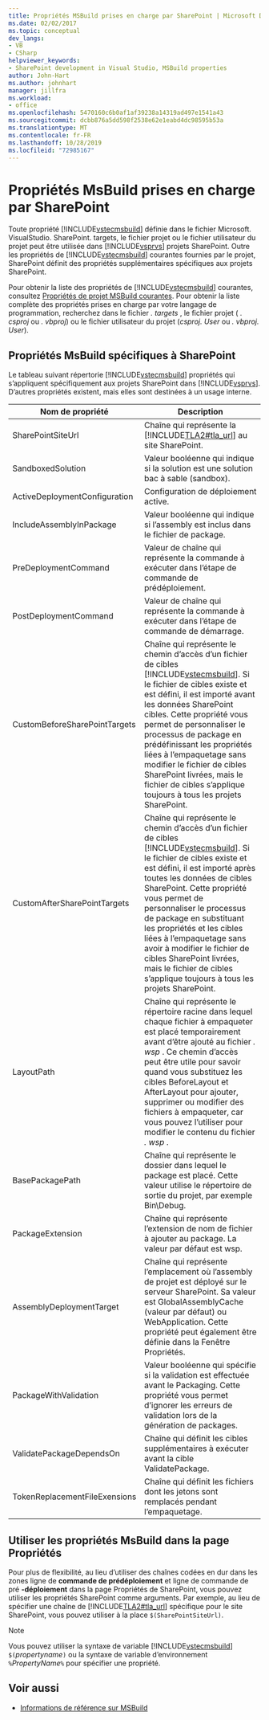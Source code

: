 ```yaml
---
title: Propriétés MSBuild prises en charge par SharePoint | Microsoft Docs
ms.date: 02/02/2017
ms.topic: conceptual
dev_langs:
- VB
- CSharp
helpviewer_keywords:
- SharePoint development in Visual Studio, MSBuild properties
author: John-Hart
ms.author: johnhart
manager: jillfra
ms.workload:
- office
ms.openlocfilehash: 5470160c6b0af1af39238a14319ad497e1541a43
ms.sourcegitcommit: dcbb876a5dd598f2538e62e1eabd4dc98595b53a
ms.translationtype: MT
ms.contentlocale: fr-FR
ms.lasthandoff: 10/28/2019
ms.locfileid: "72985167"
---
```

# <a name="msbuild-properties-supported-by-sharepoint"></a>Propriétés MsBuild prises en charge par SharePoint
  Toute propriété [!INCLUDE[vstecmsbuild](../sharepoint/includes/vstecmsbuild-md.md)] définie dans le fichier Microsoft. VisualStudio. SharePoint. targets, le fichier projet ou le fichier utilisateur du projet peut être utilisée dans [!INCLUDE[vsprvs](../sharepoint/includes/vsprvs-md.md)] projets SharePoint. Outre les propriétés de [!INCLUDE[vstecmsbuild](../sharepoint/includes/vstecmsbuild-md.md)] courantes fournies par le projet, SharePoint définit des propriétés supplémentaires spécifiques aux projets SharePoint.

 Pour obtenir la liste des propriétés de [!INCLUDE[vstecmsbuild](../sharepoint/includes/vstecmsbuild-md.md)] courantes, consultez [Propriétés de projet MSBuild courantes](/previous-versions/dotnet/netframework-4.0/bb629394(v=vs.100)). Pour obtenir la liste complète des propriétés prises en charge par votre langage de programmation, recherchez dans le fichier *. targets* , le fichier projet ( *. csproj* ou *. vbproj*) ou le fichier utilisateur du projet (*csproj. User* ou *. vbproj. User*).

## <a name="msbuild-properties-specific-to-sharepoint"></a>Propriétés MsBuild spécifiques à SharePoint
 Le tableau suivant répertorie [!INCLUDE[vstecmsbuild](../sharepoint/includes/vstecmsbuild-md.md)] propriétés qui s’appliquent spécifiquement aux projets SharePoint dans [!INCLUDE[vsprvs](../sharepoint/includes/vsprvs-md.md)]. D’autres propriétés existent, mais elles sont destinées à un usage interne.

|Nom de propriété|Description|
|-------------------|-----------------|
|SharePointSiteUrl|Chaîne qui représente la [!INCLUDE[TLA2#tla_url](../sharepoint/includes/tla2sharptla-url-md.md)] au site SharePoint.|
|SandboxedSolution|Valeur booléenne qui indique si la solution est une solution bac à sable (sandbox).|
|ActiveDeploymentConfiguration|Configuration de déploiement active.|
|IncludeAssemblyInPackage|Valeur booléenne qui indique si l’assembly est inclus dans le fichier de package.|
|PreDeploymentCommand|Valeur de chaîne qui représente la commande à exécuter dans l’étape de commande de prédéploiement.|
|PostDeploymentCommand|Valeur de chaîne qui représente la commande à exécuter dans l’étape de commande de démarrage.|
|CustomBeforeSharePointTargets|Chaîne qui représente le chemin d’accès d’un fichier de cibles [!INCLUDE[vstecmsbuild](../sharepoint/includes/vstecmsbuild-md.md)]. Si le fichier de cibles existe et est défini, il est importé avant les données SharePoint cibles. Cette propriété vous permet de personnaliser le processus de package en prédéfinissant les propriétés liées à l’empaquetage sans modifier le fichier de cibles SharePoint livrées, mais le fichier de cibles s’applique toujours à tous les projets SharePoint.|
|CustomAfterSharePointTargets|Chaîne qui représente le chemin d’accès d’un fichier de cibles [!INCLUDE[vstecmsbuild](../sharepoint/includes/vstecmsbuild-md.md)]. Si le fichier de cibles existe et est défini, il est importé après toutes les données de cibles SharePoint. Cette propriété vous permet de personnaliser le processus de package en substituant les propriétés et les cibles liées à l’empaquetage sans avoir à modifier le fichier de cibles SharePoint livrées, mais le fichier de cibles s’applique toujours à tous les projets SharePoint.|
|LayoutPath|Chaîne qui représente le répertoire racine dans lequel chaque fichier à empaqueter est placé temporairement avant d’être ajouté au fichier *. wsp* . Ce chemin d’accès peut être utile pour savoir quand vous substituez les cibles BeforeLayout et AfterLayout pour ajouter, supprimer ou modifier des fichiers à empaqueter, car vous pouvez l’utiliser pour modifier le contenu du fichier *. wsp* .|
|BasePackagePath|Chaîne qui représente le dossier dans lequel le package est placé. Cette valeur utilise le répertoire de sortie du projet, par exemple Bin\Debug.|
|PackageExtension|Chaîne qui représente l’extension de nom de fichier à ajouter au package. La valeur par défaut est wsp.|
|AssemblyDeploymentTarget|Chaîne qui représente l’emplacement où l’assembly de projet est déployé sur le serveur SharePoint. Sa valeur est GlobalAssemblyCache (valeur par défaut) ou WebApplication. Cette propriété peut également être définie dans la Fenêtre Propriétés.|
|PackageWithValidation|Valeur booléenne qui spécifie si la validation est effectuée avant le Packaging. Cette propriété vous permet d’ignorer les erreurs de validation lors de la génération de packages.|
|ValidatePackageDependsOn|Chaîne qui définit les cibles supplémentaires à exécuter avant la cible ValidatePackage.|
|TokenReplacementFileExensions|Chaîne qui définit les fichiers dont les jetons sont remplacés pendant l’empaquetage.|

## <a name="use-msbuild-properties-in-the-properties-page"></a>Utiliser les propriétés MsBuild dans la page Propriétés
 Pour plus de flexibilité, au lieu d’utiliser des chaînes codées en dur dans les zones ligne de **commande de prédéploiement** et ligne de commande de pré **-déploiement** dans la page Propriétés de SharePoint, vous pouvez utiliser les propriétés SharePoint comme arguments. Par exemple, au lieu de spécifier une chaîne de [!INCLUDE[TLA2#tla_url](../sharepoint/includes/tla2sharptla-url-md.md)] spécifique pour le site SharePoint, vous pouvez utiliser à la place `$(SharePointSiteUrl)`.

> [!NOTE]
> Vous pouvez utiliser la syntaxe de variable [!INCLUDE[vstecmsbuild](../sharepoint/includes/vstecmsbuild-md.md)] `$(`*propertyname*`)` ou la syntaxe de variable d’environnement `%`*PropertyName*`%` pour spécifier une propriété.

## <a name="see-also"></a>Voir aussi

- [Informations de référence sur MSBuild](../msbuild/msbuild-reference.md)